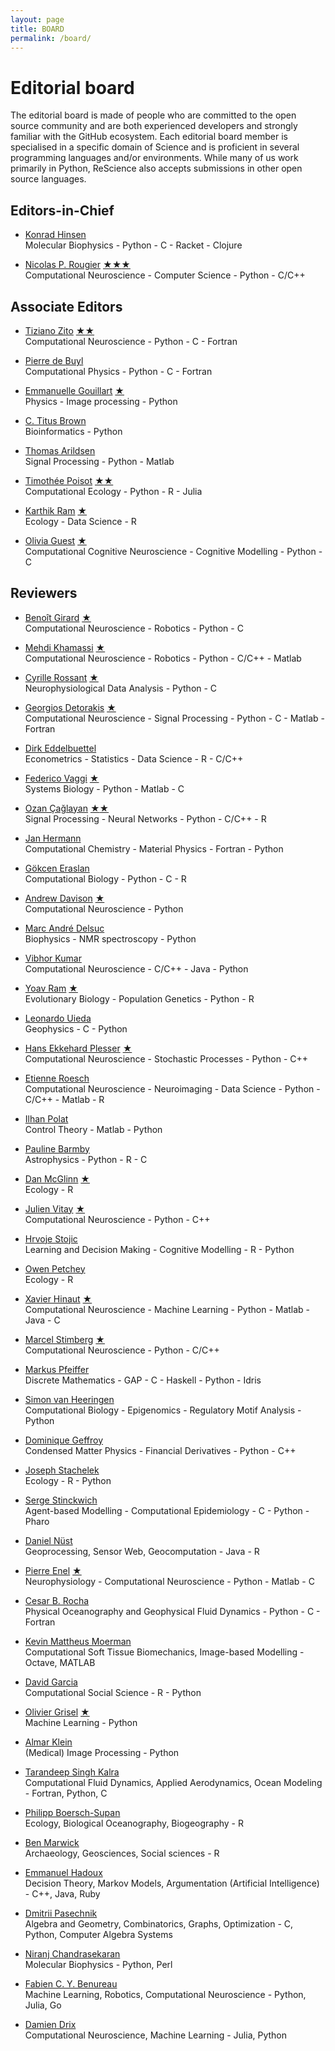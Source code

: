 ```yaml
---
layout: page
title: BOARD
permalink: /board/
---
```


# Editorial board

The editorial board is made of people who are committed to the open source
community and are both experienced developers and strongly familiar with the
GitHub ecosystem. Each editorial board member is specialised in a specific
domain of Science and is proficient in several programming languages and/or
environments. While many of us work primarily in Python, ReScience also
accepts submissions in other open source languages.


## Editors-in-Chief

* [Konrad Hinsen](https://github.com/khinsen)  
  Molecular Biophysics - Python - C - Racket - Clojure

* [Nicolas P. Rougier](https://github.com/rougier)
  [★](https://github.com/ReScience/ReScience-submission/pull/14)[★](https://github.com/ReScience/ReScience-submission/pull/18)[★](https://github.com/ReScience/ReScience-submission/pull/19)  
  Computational Neuroscience - Computer Science - Python - C/C++

## Associate Editors

* [Tiziano Zito](https://github.com/otizonaizit)
  [★](https://github.com/ReScience/ReScience-submission/pull/3)[★](https://github.com/ReScience/ReScience-submission/pull/17)  
  Computational Neuroscience - Python - C - Fortran  

* [Pierre de Buyl](https://github.com/pdebuyl)  
  Computational Physics - Python - C - Fortran  

* [Emmanuelle Gouillart](https://github.com/emmanuelle)
  [★](https://github.com/ReScience/ReScience-submission/pull/20)  
  Physics - Image processing - Python

* [C. Titus Brown](https://github.com/ctb)   
  Bioinformatics - Python

* [Thomas Arildsen](https://github.com/ThomasA)  
  Signal Processing - Python - Matlab

* [Timothée Poisot](http://github.com/tpoisot)
  [★](https://github.com/ReScience/ReScience-submission/pull/11)[★](https://github.com/ReScience/ReScience-submission/pull/15)  
  Computational Ecology - Python - R - Julia

* [Karthik Ram](https://github.com/karthik)
  [★](https://github.com/ReScience/ReScience-submission/pull/11)  
  Ecology - Data Science - R

* [Olivia Guest](https://github.com/oliviaguest)
  [★](https://github.com/ReScience/ReScience-submission/pull/21)  
  Computational Cognitive Neuroscience - Cognitive Modelling - Python - C


## Reviewers

* [Benoît Girard](https://github.com/benoit-girard)
  [★](https://github.com/ReScience/ReScience-submission/pull/3)  
  Computational Neuroscience - Robotics - Python - C  

* [Mehdi Khamassi](https://github.com/MehdiKhamassi)
  [★](https://github.com/ReScience/ReScience-submission/pull/3)  
  Computational Neuroscience - Robotics - Python - C/C++ - Matlab  

* [Cyrille Rossant](https://github.com/rossant)
  [★](https://github.com/ReScience/ReScience-submission/pull/18)  
  Neurophysiological Data Analysis - Python - C

* [Georgios Detorakis](https://github.com/gdetor)
  [★](https://github.com/ReScience/ReScience-submission/pull/14)  
  Computational Neuroscience - Signal Processing - Python - C - Matlab - Fortran

* [Dirk Eddelbuettel](https://github.com/eddelbuettel)  
  Econometrics - Statistics - Data Science - R - C/C++

* [Federico Vaggi](https://github.com/FedericoV) [★](https://github.com/ReScience/ReScience-submission/pull/15)  
  Systems Biology - Python - Matlab - C

* [Ozan Çağlayan](https://github.com/ozancaglayan) [★](https://github.com/ReScience/ReScience-submission/pull/19)[★](https://github.com/ReScience/ReScience-submission/pull/20)  
  Signal Processing - Neural Networks - Python - C/C++ - R

* [Jan Hermann](https://github.com/azag0)  
  Computational Chemistry - Material Physics - Fortran - Python

* [Gökcen Eraslan](https://github.com/gokceneraslan)  
  Computational Biology - Python - C - R

* [Andrew Davison](https://github.com/apdavison) 
  [★](https://github.com/ReScience/ReScience-submission/pull/17)  
  Computational Neuroscience - Python

* [Marc André Delsuc](https://github.com/delsuc/)  
  Biophysics - NMR spectroscopy - Python

* [Vibhor Kumar](https://github.com/veezbo)  
  Computational Neuroscience - C/C++ - Java - Python

* [Yoav Ram](https://github.com/yoavram)
  [★](https://github.com/ReScience/ReScience-submission/pull/15)  
  Evolutionary Biology - Population Genetics - Python - R

* [Leonardo Uieda](https://github.com/leouieda)  
  Geophysics - C - Python

* [Hans Ekkehard Plesser](https://github.com/heplesser) 
  [★](https://github.com/ReScience/ReScience-submission/pull/17)  
  Computational Neuroscience - Stochastic Processes - Python - C++

* [Etienne Roesch](https://github.com/eroesch)  
  Computational Neuroscience - Neuroimaging - Data Science - Python - C/C++ - Matlab - R

* [Ilhan Polat](https://github.com/ilayn)  
  Control Theory - Matlab - Python

* [Pauline Barmby](https://github.com/PBarmby)  
  Astrophysics - Python - R - C

* [Dan McGlinn](https://github.com/dmcglinn)
  [★](https://github.com/ReScience/ReScience-submission/pull/11)  
  Ecology - R

* [Julien Vitay](https://github.com/vitay)
  [★](https://github.com/ReScience/ReScience-submission/pull/14)  
  Computational Neuroscience - Python - C++

* [Hrvoje Stojic](https://github.com/hstojic)  
  Learning and Decision Making - Cognitive Modelling - R - Python

* [Owen Petchey](https://github.com/opetchey)  
  Ecology - R

* [Xavier Hinaut](https://github.com/neuronalX)
  [★](https://github.com/ReScience/ReScience-submission/pull/19)  
  Computational Neuroscience - Machine Learning - Python - Matlab - Java - C

* [Marcel Stimberg](https://github.com/mstimberg)
  [★](https://github.com/ReScience/ReScience-submission/pull/18)  
  Computational Neuroscience - Python - C/C++

* [Markus Pfeiffer](https://github.com/markuspf)  
  Discrete Mathematics - GAP - C - Haskell - Python - Idris
  
* [Simon van Heeringen](https://github.com/simonvh)  
  Computational Biology - Epigenomics - Regulatory Motif Analysis - Python
  
* [Dominique Geffroy](https://github.com/dombrno)  
   Condensed Matter Physics - Financial Derivatives - Python - C++

* [Joseph Stachelek](http://www.github.com/jsta)  
  Ecology - R - Python
  
* [Serge Stinckwich](https://github.com/SergeStinckwich)  
  Agent-based Modelling - Computational Epidemiology - C - Python - Pharo

* [Daniel Nüst](https://github.com/nuest)  
  Geoprocessing, Sensor Web, Geocomputation - Java - R
  
* [Pierre Enel](https://github.com/piero-le-fou)
  [★](https://github.com/ReScience/ReScience-submission/pull/19)  
  Neurophysiology - Computational Neuroscience - Python - Matlab - C

* [Cesar B. Rocha](https://github.com/crocha700)  
  Physical Oceanography and Geophysical Fluid Dynamics - Python - C - Fortran

* [Kevin Mattheus Moerman](https://github.com/Kevin-Mattheus-Moerman)  
  Computational Soft Tissue Biomechanics, Image-based Modelling - Octave, MATLAB

* [David Garcia](https://github.com/dgarcia-eu)  
  Computational Social Science - R - Python

* [Olivier Grisel](https://github.com/ogrisel)
  [★](https://github.com/ReScience/ReScience-submission/pull/20)  
  Machine Learning - Python

* [Almar Klein](http://github.com/almarklein)  
  (Medical) Image Processing - Python

* [Tarandeep Singh Kalra](https://github.com/tarankalra)  
  Computational Fluid Dynamics, Applied Aerodynamics, Ocean Modeling - Fortran, Python, C
  
* [Philipp Boersch-Supan](https://github.com/pboesu)  
  Ecology, Biological Oceanography, Biogeography - R

* [Ben Marwick](https://github.com/benmarwick)  
  Archaeology, Geosciences, Social sciences - R 

* [Emmanuel Hadoux](https://github.com/ehadoux)  
  Decision Theory, Markov Models, Argumentation (Artificial Intelligence) -
  C++, Java, Ruby

* [Dmitrii Pasechnik](https://github.com/dimpase)  
  Algebra and Geometry, Combinatorics, Graphs, Optimization - C, Python, Computer Algebra Systems

* [Niranj Chandrasekaran](https://github.com/niranjchandrasekaran)  
  Molecular Biophysics - Python, Perl

* [Fabien C. Y. Benureau](https://github.com/benureau)  
  Machine Learning, Robotics, Computational Neuroscience - Python, Julia, Go

* [Damien Drix](https://github.com/damiendr)  
  Computational Neuroscience, Machine Learning - Julia, Python
